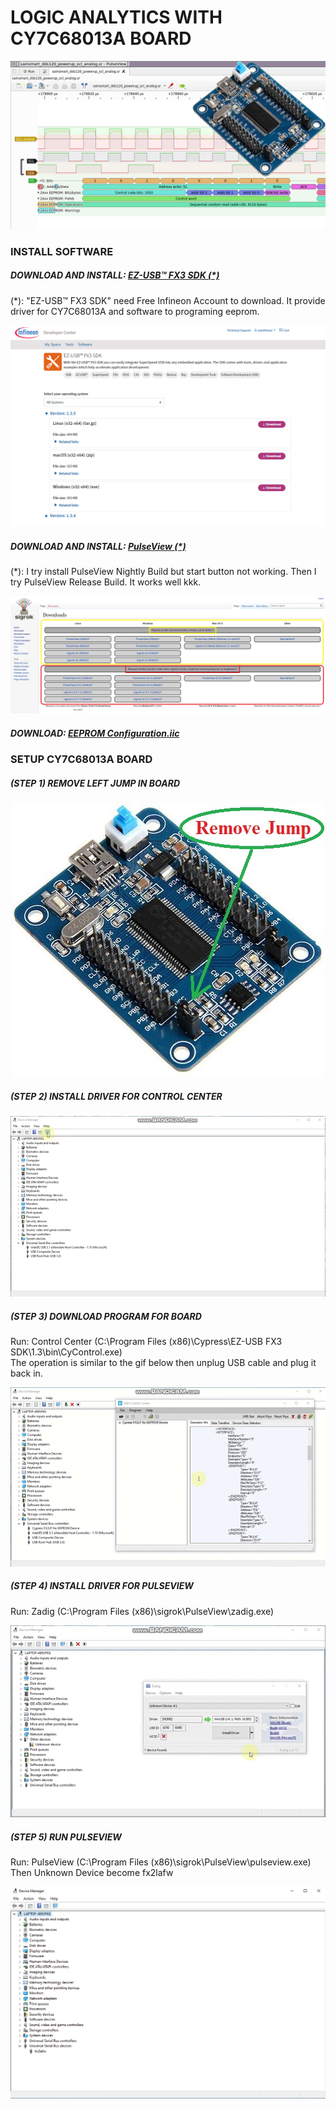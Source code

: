 LOGIC ANALYTICS WITH CY7C68013A BOARD
====
<img src="https://raw.githubusercontent.com/HDPro/makelogic/master/images/image_1.png">

### INSTALL SOFTWARE

##### DOWNLOAD AND INSTALL: [EZ-USB™ FX3 SDK (*)](https://softwaretools.infineon.com/tools/com.ifx.tb.tool.ezusbfx3sdk)
(*): "EZ-USB™ FX3 SDK" need Free Infineon Account to download. It provide driver for CY7C68013A and software to programing eeprom.

<p align="center">
<img src="https://raw.githubusercontent.com/HDPro/makelogic/master/images/image_2.png" width=800>
</p>

##### DOWNLOAD AND INSTALL: [PulseView (*)](https://sigrok.org/wiki/Downloads)
(*): I try install PulseView Nightly Build but start button not working. Then I try PulseView Release Build. It works well kkk.

<p align="center">
<img src="https://raw.githubusercontent.com/HDPro/makelogic/master/images/image_3.png" width=800>
</p>

##### DOWNLOAD: [EEPROM Configuration.iic](https://raw.githubusercontent.com/HDPro/makelogic/main/EEPROM%20Configuration.iic)

### SETUP CY7C68013A BOARD

##### (STEP 1) REMOVE LEFT JUMP IN BOARD

<p align="center">
<img src="https://raw.githubusercontent.com/HDPro/makelogic/master/images/image_4.jpg">
</p>

##### (STEP 2) INSTALL DRIVER FOR CONTROL CENTER

<p align="center">
<img src="https://raw.githubusercontent.com/HDPro/makelogic/master/images/image_5.gif">
</p>

##### (STEP 3) DOWNLOAD PROGRAM FOR BOARD
Run: Control Center (C:\Program Files (x86)\Cypress\EZ-USB FX3 SDK\1.3\bin\CyControl.exe)<br>
The operation is similar to the gif below then unplug USB cable and plug it back in.

<p align="center">
<img src="https://raw.githubusercontent.com/HDPro/makelogic/master/images/image_6.gif">
</p>

##### (STEP 4) INSTALL DRIVER FOR PULSEVIEW
Run: Zadig (C:\Program Files (x86)\sigrok\PulseView\zadig.exe)

<p align="center">
<img src="https://raw.githubusercontent.com/HDPro/makelogic/master/images/image_7.gif">
</p>

##### (STEP 5) RUN PULSEVIEW
Run: PulseView (C:\Program Files (x86)\sigrok\PulseView\pulseview.exe)<br>
Then Unknown Device become fx2lafw

<p align="center">
<img src="https://raw.githubusercontent.com/HDPro/makelogic/master/images/image_8.png">
</p>